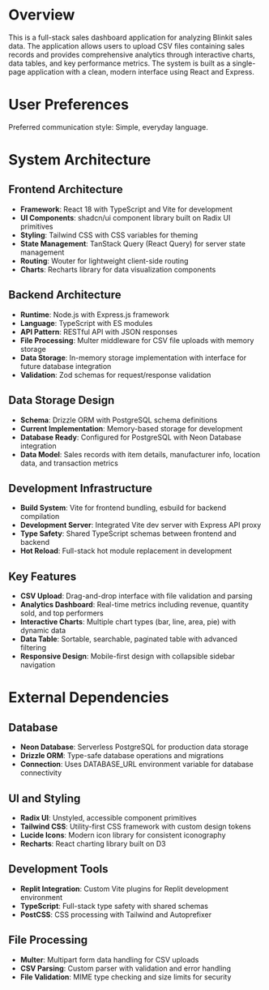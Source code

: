 # Overview

This is a full-stack sales dashboard application for analyzing Blinkit sales data. The application allows users to upload CSV files containing sales records and provides comprehensive analytics through interactive charts, data tables, and key performance metrics. The system is built as a single-page application with a clean, modern interface using React and Express.

# User Preferences

Preferred communication style: Simple, everyday language.

# System Architecture

## Frontend Architecture
- **Framework**: React 18 with TypeScript and Vite for development
- **UI Components**: shadcn/ui component library built on Radix UI primitives
- **Styling**: Tailwind CSS with CSS variables for theming
- **State Management**: TanStack Query (React Query) for server state management
- **Routing**: Wouter for lightweight client-side routing
- **Charts**: Recharts library for data visualization components

## Backend Architecture
- **Runtime**: Node.js with Express.js framework
- **Language**: TypeScript with ES modules
- **API Pattern**: RESTful API with JSON responses
- **File Processing**: Multer middleware for CSV file uploads with memory storage
- **Data Storage**: In-memory storage implementation with interface for future database integration
- **Validation**: Zod schemas for request/response validation

## Data Storage Design
- **Schema**: Drizzle ORM with PostgreSQL schema definitions
- **Current Implementation**: Memory-based storage for development
- **Database Ready**: Configured for PostgreSQL with Neon Database integration
- **Data Model**: Sales records with item details, manufacturer info, location data, and transaction metrics

## Development Infrastructure
- **Build System**: Vite for frontend bundling, esbuild for backend compilation
- **Development Server**: Integrated Vite dev server with Express API proxy
- **Type Safety**: Shared TypeScript schemas between frontend and backend
- **Hot Reload**: Full-stack hot module replacement in development

## Key Features
- **CSV Upload**: Drag-and-drop interface with file validation and parsing
- **Analytics Dashboard**: Real-time metrics including revenue, quantity sold, and top performers
- **Interactive Charts**: Multiple chart types (bar, line, area, pie) with dynamic data
- **Data Table**: Sortable, searchable, paginated table with advanced filtering
- **Responsive Design**: Mobile-first design with collapsible sidebar navigation

# External Dependencies

## Database
- **Neon Database**: Serverless PostgreSQL for production data storage
- **Drizzle ORM**: Type-safe database operations and migrations
- **Connection**: Uses DATABASE_URL environment variable for database connectivity

## UI and Styling
- **Radix UI**: Unstyled, accessible component primitives
- **Tailwind CSS**: Utility-first CSS framework with custom design tokens
- **Lucide Icons**: Modern icon library for consistent iconography
- **Recharts**: React charting library built on D3

## Development Tools
- **Replit Integration**: Custom Vite plugins for Replit development environment
- **TypeScript**: Full-stack type safety with shared schemas
- **PostCSS**: CSS processing with Tailwind and Autoprefixer

## File Processing
- **Multer**: Multipart form data handling for CSV uploads
- **CSV Parsing**: Custom parser with validation and error handling
- **File Validation**: MIME type checking and size limits for security